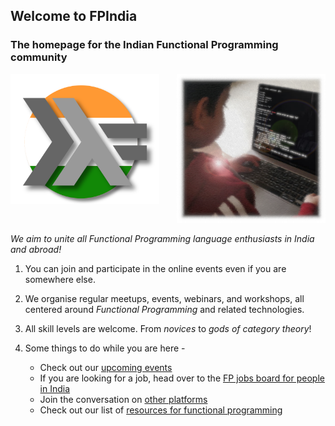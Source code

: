## Welcome to FPIndia

### The homepage for the Indian Functional Programming community

<div style="display:flex">
<div style="flex:50%; padding: 0 2em 0 0">

<img src="fpindia-logo.png" alt="Functional Programming India" style="padding: 0; margin: 0">

</div>
<div style="flex:50%">

<img src="babys-first-type-error.jpg" alt="Functional Programming India" style="padding: 0; margin: 0">

</div>
</div>

*We aim to unite all Functional Programming language enthusiasts in India and abroad!*

1. You can join and participate in the online events even if you are somewhere else.

2. We organise regular meetups, events, webinars, and workshops, all centered around *Functional Programming* and related technologies.

3. All skill levels are welcome. From *novices* to *gods of category theory*!

4. Some things to do while you are here -

    - Check out our [upcoming events](events.html)
    - If you are looking for a job, head over to the [FP jobs board for people in India](jobs.html)
    - Join the conversation on [other platforms](connect.html)
    - Check out our list of [resources for functional programming](resources.html)
